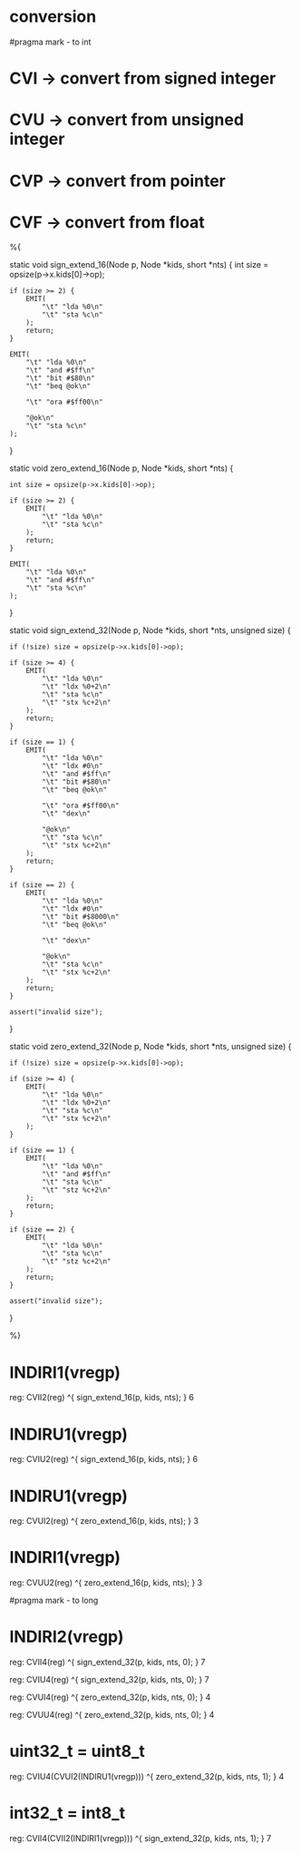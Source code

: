 # conversion
#pragma mark - to int

# CVI -> convert from signed integer
# CVU -> convert from unsigned integer
# CVP -> convert from pointer
# CVF -> convert from float


%{

static void sign_extend_16(Node p, Node *kids, short *nts) {
	int size = opsize(p->x.kids[0]->op);

	if (size >= 2) {
		EMIT(
			"\t" "lda %0\n"
			"\t" "sta %c\n"
		);
		return;
	}

	EMIT(
		"\t" "lda %0\n"
		"\t" "and #$ff\n"
		"\t" "bit #$80\n"
		"\t" "beq @ok\n"

		"\t" "ora #$ff00\n"

		"@ok\n"
		"\t" "sta %c\n"
	);

}

static void zero_extend_16(Node p, Node *kids, short *nts) {

	int size = opsize(p->x.kids[0]->op);

	if (size >= 2) {
		EMIT(
			"\t" "lda %0\n"
			"\t" "sta %c\n"
		);
		return;
	}

	EMIT(
		"\t" "lda %0\n"
		"\t" "and #$ff\n"
		"\t" "sta %c\n"
	);

}


static void sign_extend_32(Node p, Node *kids, short *nts, unsigned size) {

	if (!size) size = opsize(p->x.kids[0]->op);
	
	if (size >= 4) {
		EMIT(
			"\t" "lda %0\n"
			"\t" "ldx %0+2\n"
			"\t" "sta %c\n"
			"\t" "stx %c+2\n"
		);
		return;	
	}

	if (size == 1) {
		EMIT(
			"\t" "lda %0\n"
			"\t" "ldx #0\n"
			"\t" "and #$ff\n"
			"\t" "bit #$80\n"
			"\t" "beq @ok\n"

			"\t" "ora #$ff00\n"
			"\t" "dex\n"

			"@ok\n"
			"\t" "sta %c\n"
			"\t" "stx %c+2\n"
		);
		return;
	}

	if (size == 2) {
		EMIT(
			"\t" "lda %0\n"
			"\t" "ldx #0\n"
			"\t" "bit #$8000\n"
			"\t" "beq @ok\n"

			"\t" "dex\n"

			"@ok\n"
			"\t" "sta %c\n"
			"\t" "stx %c+2\n"
		);
		return;
	}

	assert("invalid size");

}

static void zero_extend_32(Node p, Node *kids, short *nts, unsigned size) {

	if (!size) size = opsize(p->x.kids[0]->op);
	
	if (size >= 4) {
		EMIT(
			"\t" "lda %0\n"
			"\t" "ldx %0+2\n"
			"\t" "sta %c\n"
			"\t" "stx %c+2\n"
		);
	}

	if (size == 1) {
		EMIT(
			"\t" "lda %0\n"
			"\t" "and #$ff\n"
			"\t" "sta %c\n"
			"\t" "stz %c+2\n"
		);
		return;
	}

	if (size == 2) {
		EMIT(
			"\t" "lda %0\n"
			"\t" "sta %c\n"
			"\t" "stz %c+2\n"
		);
		return;
	}

	assert("invalid size");
}

%}

# INDIRI1(vregp)
reg: CVII2(reg) ^{
	sign_extend_16(p, kids, nts);
} 6

# INDIRU1(vregp)
reg: CVIU2(reg) ^{
	sign_extend_16(p, kids, nts);
} 6

# INDIRU1(vregp)
reg: CVUI2(reg) ^{
	zero_extend_16(p, kids, nts);
} 3

# INDIRI1(vregp)
reg: CVUU2(reg) ^{
	zero_extend_16(p, kids, nts);
} 3

#pragma mark - to long

# INDIRI2(vregp)
reg: CVII4(reg) ^{
	sign_extend_32(p, kids, nts, 0);
} 7

reg: CVIU4(reg) ^{
	sign_extend_32(p, kids, nts, 0);
} 7

reg: CVUI4(reg) ^{
	zero_extend_32(p, kids, nts, 0);
} 4

reg: CVUU4(reg) ^{
	zero_extend_32(p, kids, nts, 0);
} 4



# uint32_t = uint8_t
reg: CVIU4(CVUI2(INDIRU1(vregp))) ^{
	zero_extend_32(p, kids, nts, 1);
} 4

# int32_t = int8_t
reg: CVII4(CVII2(INDIRI1(vregp))) ^{
	sign_extend_32(p, kids, nts, 1);
} 7
